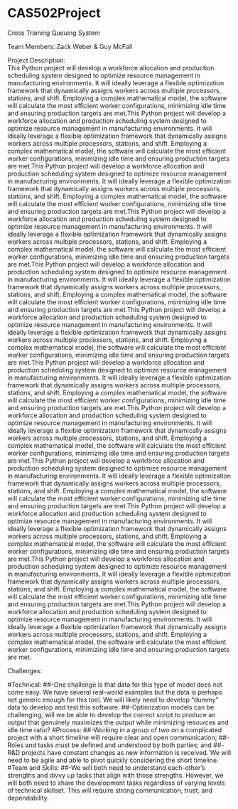 # CAS502Project
Cross Training Queuing System

Team Members: Zack Weber & Guy McFall

Project Description:  
This Python project will develop a workforce allocation and production scheduling system designed to optimize resource management in manufacturing environments. It will ideally leverage a flexible optimization framework that dynamically assigns workers across multiple processors, stations, and shift. Employing a complex mathematical model, the software will calculate the most efficient worker configurations, minimizing idle time and ensuring production targets are met.This Python project will develop a workforce allocation and production scheduling system designed to optimize resource management in manufacturing environments. It will ideally leverage a flexible optimization framework that dynamically assigns workers across multiple processors, stations, and shift. Employing a complex mathematical model, the software will calculate the most efficient worker configurations, minimizing idle time and ensuring production targets are met.This Python project will develop a workforce allocation and production scheduling system designed to optimize resource management in manufacturing environments. It will ideally leverage a flexible optimization framework that dynamically assigns workers across multiple processors, stations, and shift. Employing a complex mathematical model, the software will calculate the most efficient worker configurations, minimizing idle time and ensuring production targets are met.This Python project will develop a workforce allocation and production scheduling system designed to optimize resource management in manufacturing environments. It will ideally leverage a flexible optimization framework that dynamically assigns workers across multiple processors, stations, and shift. Employing a complex mathematical model, the software will calculate the most efficient worker configurations, minimizing idle time and ensuring production targets are met.This Python project will develop a workforce allocation and production scheduling system designed to optimize resource management in manufacturing environments. It will ideally leverage a flexible optimization framework that dynamically assigns workers across multiple processors, stations, and shift. Employing a complex mathematical model, the software will calculate the most efficient worker configurations, minimizing idle time and ensuring production targets are met.This Python project will develop a workforce allocation and production scheduling system designed to optimize resource management in manufacturing environments. It will ideally leverage a flexible optimization framework that dynamically assigns workers across multiple processors, stations, and shift. Employing a complex mathematical model, the software will calculate the most efficient worker configurations, minimizing idle time and ensuring production targets are met.This Python project will develop a workforce allocation and production scheduling system designed to optimize resource management in manufacturing environments. It will ideally leverage a flexible optimization framework that dynamically assigns workers across multiple processors, stations, and shift. Employing a complex mathematical model, the software will calculate the most efficient worker configurations, minimizing idle time and ensuring production targets are met.This Python project will develop a workforce allocation and production scheduling system designed to optimize resource management in manufacturing environments. It will ideally leverage a flexible optimization framework that dynamically assigns workers across multiple processors, stations, and shift. Employing a complex mathematical model, the software will calculate the most efficient worker configurations, minimizing idle time and ensuring production targets are met.This Python project will develop a workforce allocation and production scheduling system designed to optimize resource management in manufacturing environments. It will ideally leverage a flexible optimization framework that dynamically assigns workers across multiple processors, stations, and shift. Employing a complex mathematical model, the software will calculate the most efficient worker configurations, minimizing idle time and ensuring production targets are met.This Python project will develop a workforce allocation and production scheduling system designed to optimize resource management in manufacturing environments. It will ideally leverage a flexible optimization framework that dynamically assigns workers across multiple processors, stations, and shift. Employing a complex mathematical model, the software will calculate the most efficient worker configurations, minimizing idle time and ensuring production targets are met.This Python project will develop a workforce allocation and production scheduling system designed to optimize resource management in manufacturing environments. It will ideally leverage a flexible optimization framework that dynamically assigns workers across multiple processors, stations, and shift. Employing a complex mathematical model, the software will calculate the most efficient worker configurations, minimizing idle time and ensuring production targets are met.This Python project will develop a workforce allocation and production scheduling system designed to optimize resource management in manufacturing environments. It will ideally leverage a flexible optimization framework that dynamically assigns workers across multiple processors, stations, and shift. Employing a complex mathematical model, the software will calculate the most efficient worker configurations, minimizing idle time and ensuring production targets are met.

Challenges:

#Technical:
##-One challenge is that data for this type of model does not come easy. We have several real-world examples but the data is perhaps not generic enough for this tool. We will likely need to develop “dummy” data to develop and test this software. 
##-Optimization models can be challenging, will we be able to develop the correct script to produce an output that genuinely maximizes the output while minimizing resources and idle time ratio?
#Process:
##-Working in a group of two on a complicated project with a short timeline will require clear and open communication;
##-Roles and tasks must be defined and understood by both parties; and
##-R&D projects have constant changes as new information is received. We will need to be agile and able to pivot quickly considering the short timeline. 
#Team and Skills:
##-We will both need to understand each-other’s strengths and divvy up tasks that align with those strengths. However, we will both need to share the development tasks regardless of varying levels of technical skillset. This will require strong communication, trust, and dependability.


